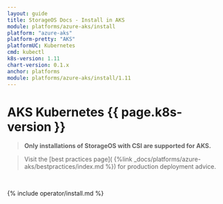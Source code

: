 ```yaml
---
layout: guide
title: StorageOS Docs - Install in AKS
module: platforms/azure-aks/install
platform: "azure-aks"
platform-pretty: "AKS"
platformUC: Kubernetes
cmd: kubectl
k8s-version: 1.11
chart-version: 0.1.x
anchor: platforms
module: platforms/azure-aks/install/1.11
---
```


# AKS Kubernetes {{ page.k8s-version }}

> __Only installations of StorageOS with CSI are supported for AKS.__

> Visit the [best practices page](
> {%link _docs/platforms/azure-aks/bestpractices/index.md %}) for production
> deployment advice.

&nbsp;

{% include operator/install.md %}
